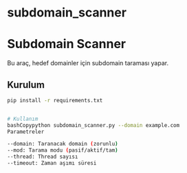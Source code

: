 # subdomain_scanner


# Subdomain Scanner

Bu araç, hedef domainler için subdomain taraması yapar.

## Kurulum

```bash
pip install -r requirements.txt


# Kullanım
bashCopypython subdomain_scanner.py --domain example.com
Parametreler

--domain: Taranacak domain (zorunlu)
--mod: Tarama modu (pasif/aktif/tam)
--thread: Thread sayısı
--timeout: Zaman aşımı süresi

